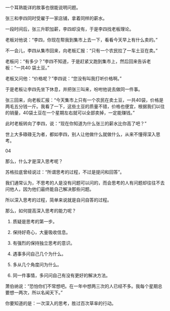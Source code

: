 一个耳熟能详的故事也很能说明问题。



张三和李四同时受雇于一家店铺，拿着同样的薪水。 



一段时间后，张三升职加薪，李四却没有，于是李四找老板理论。 



老板对他说：“李四，你现在帮我到集市上去一下，看看今天早上有什么卖的。” 



不一会儿，李四从集市回来，向老板汇报：“只有一个农民拉了一车土豆在卖。” 



老板问：“有多少？”李四不知道，于是赶紧又跑到集市上，然后回来告诉老板：“一共40 袋土豆。” 



老板又问他：“价格呢？”李四说：“您没有叫我打听价格啊。” 



于是老板让李四先坐下休息，并把张三叫来，吩咐他说去做同一件事。 



张三回来，向老板汇报：“今天集市上只有一个农民在卖土豆，一共40袋，价格是两毛五分钱一斤。我看了一下，这些土豆的质量不错，价格也便宜，根据我们以往的销量，40袋土豆在一个星期左右就可以全部卖掉，一定能赚钱。” 



此时老板转向了李四，说：“现在你知道为什么张三的薪水比你高了吧？” 


世上大多碌碌无为者，都如李四，别人让他做什么就做什么，从来不懂得深入思考。

 

 

 

04



那么，什么才是深入思考呢？ 





苏格拉底曾经说过：“所谓思考的过程，不过是提问和回答”。


我们通常认为，不思考的人是没有问题可以问的，而会思考的人有问题却往往不去问他人，因为他们最终能自己解决那些问题。


所以深入思考的过程，简单来说就是自问自答的过程。


那么，如何提高深入思考的能力呢？ 



1. 质疑是思考的第一步。

 2. 保持好奇心，大量吸收信息。

 3. 有强烈的保持独立思考的意识。

 4. 遇事多问自己几个为什么。

 5. 多从几个角度问为什么。

 6. 同一件事情，多问问自己有没有更好的解决方法。


萧伯纳说：“恐怕你们不常想吧。在一年中想两三次的人已经不多。我每个星期总要想一两次，所以名闻天下。” 


你要知道的是：一次深入的思考，胜过百次草率的行动。